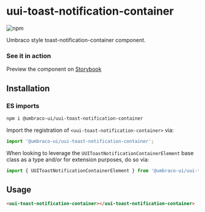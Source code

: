 # uui-toast-notification-container

![npm](https://img.shields.io/npm/v/@umbraco-ui/uui-toast-notification-container?logoColor=%231B264F)

Umbraco style toast-notification-container component.

### See it in action

Preview the component on [Storybook](https://uui.umbraco.com/?path=/story/uui-toast-notification-container)

## Installation

### ES imports

```zsh
npm i @umbraco-ui/uui-toast-notification-container
```

Import the registration of `<uui-toast-notification-container>` via:

```javascript
import '@umbraco-ui/uui-toast-notification-container';
```

When looking to leverage the `UUIToastNotificationContainerElement` base class as a type and/or for extension purposes, do so via:

```javascript
import { UUIToastNotificationContainerElement } from '@umbraco-ui/uui-toast-notification-container';
```

## Usage

```html
<uui-toast-notification-container></uui-toast-notification-container>
```
